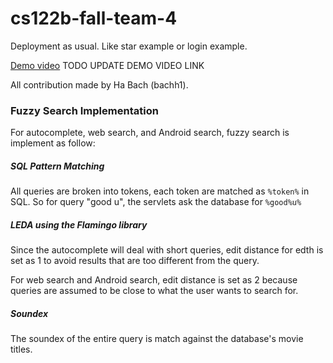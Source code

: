 # cs122b-fall-team-4
Deployment as usual. Like star example or login example.

[Demo video](https://youtu.be/jjIteTzxjOE) TODO UPDATE DEMO VIDEO LINK

All contribution made by Ha Bach (bachh1).

### Fuzzy Search Implementation
For autocomplete, web search, and Android search, fuzzy search is implement as follow:
##### SQL Pattern Matching
All queries are broken into tokens, each token are matched as `%token%` in SQL.
So for query "good u", the servlets ask the database for `%good%u%`
##### LEDA using the Flamingo library
Since the autocomplete will deal with short queries, edit distance for edth is set as 1 to avoid results that are too different from the query.

For web search and Android search, edit distance is set as 2 because queries are assumed to be close to what the user wants to search for.
##### Soundex
The soundex of the entire query is match against the database's movie titles.
